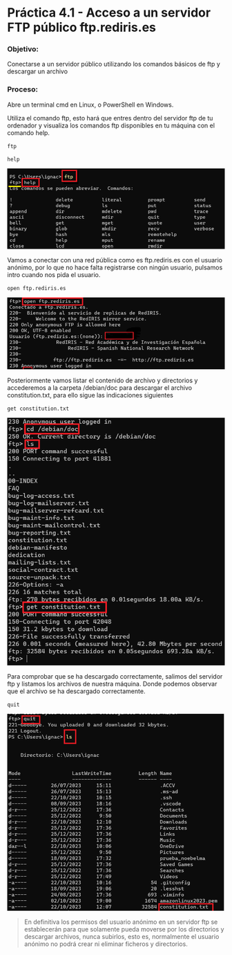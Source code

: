 # Práctica 4.1 - Acceso a un servidor FTP público ftp.rediris.es ##

### Objetivo: 

Conectarse a un servidor público utilizando los comandos básicos de ftp y descargar un archivo   

### Proceso: 

Abre un terminal cmd en Linux, o PowerShell en Windows. 

Utiliza el comando ftp, esto hará que entres dentro del servidor ftp de tu ordenador y visualiza los comandos ftp disponibles en tu máquina con el comando help.

```
ftp
```
```
help
```
![Practica 4_1](P4_1/P4_1_1.png)

Vamos a conectar con una red pública como es ftp.rediris.es con el usuario anónimo, por lo que no hace falta registrarse con ningún usuario, pulsamos intro cuando nos pida el usuario. 

```
open ftp.rediris.es
```
![Practica 4_1](P4_1/P4_1_2.png)


Posteriormente vamos listar el contenido de archivo y directorios y accederemos a la carpeta /debian/doc para descargar el archivo constitution.txt, para ello sigue las indicaciones siguientes 

```
get constitution.txt
```
![Practica 4_1](P4_1/P4_1_3.png)

Para comprobar que se ha descargado correctamente, salimos del servidor ftp y listamos los archivos de nuestra máquina. Donde podemos observar que el archivo se ha descargado correctamente.
```
quit
```
![Practica 4_1](P4_1/P4_1_4.png)


>En definitiva los permisos del usuario anónimo en un servidor ftp se establecerán para que solamente pueda moverse por los directorios y descargar archivos, nunca subirlos, esto es, normalmente el usuario anónimo no podrá crear ni eliminar ficheros y directorios.







